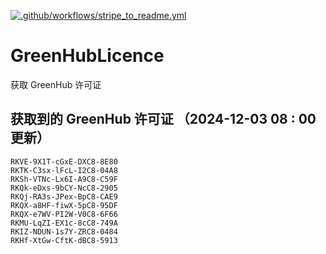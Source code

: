 [![.github/workflows/stripe_to_readme.yml](https://github.com/zjx-kimi/GreenHubLicence/actions/workflows/stripe_to_readme.yml/badge.svg)](https://github.com/zjx-kimi/GreenHubLicence/actions/workflows/stripe_to_readme.yml)
# GreenHubLicence
获取 GreenHub 许可证
## 获取到的 GreenHub 许可证 （2024-12-03 08 : 00 更新）
```
RKVE-9X1T-cGxE-DXC8-8E80
RKTK-C3sx-lFcL-I2C8-04A8
RKSh-VTNc-Lx6I-A9C8-C59F
RKQk-eDxs-9bCY-NcC8-2905
RKQj-RA3s-JPex-BpC8-CAE9
RKQX-a8HF-fiwX-5pC8-95DF
RKQX-e7WV-PI2W-V0C8-6F66
RKMU-LqZI-EX1c-8cC8-749A
RKIZ-NDUN-1s7Y-ZRC8-0484
RKHf-XtGw-CftK-dBC8-5913
```
